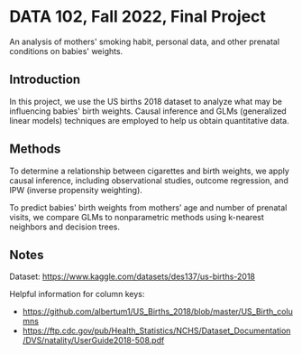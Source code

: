 # DATA 102, Fall 2022, Final Project
An analysis of mothers' smoking habit, personal data, and other prenatal conditions on babies' weights.

## Introduction

In this project, we use the US births 2018 dataset to analyze what may be influencing babies' birth weights. Causal inference and GLMs (generalized linear models) techniques are employed to help us obtain quantitative data.  

## Methods

To determine a relationship between cigarettes and birth weights, we apply causal inference, including observational studies, outcome regression, and IPW (inverse propensity weighting).

To predict babies' birth weights from mothers’ age and number of prenatal visits, we compare GLMs to nonparametric methods using k-nearest neighbors and decision trees.


## Notes

Dataset: https://www.kaggle.com/datasets/des137/us-births-2018

Helpful information for column keys:
* https://github.com/albertum1/US_Births_2018/blob/master/US_Birth_columns
* https://ftp.cdc.gov/pub/Health_Statistics/NCHS/Dataset_Documentation/DVS/natality/UserGuide2018-508.pdf

